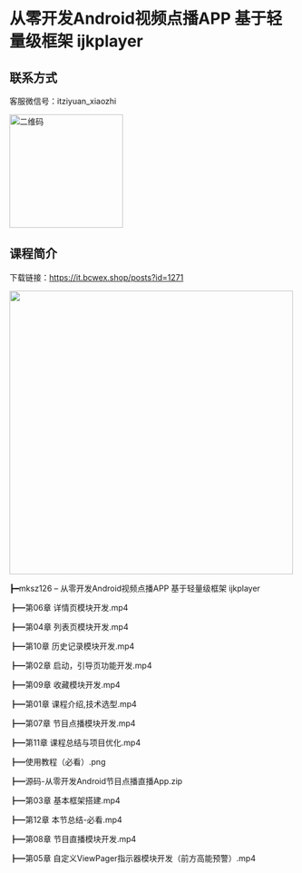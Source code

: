 # 从零开发Android视频点播APP 基于轻量级框架 ijkplayer

## 联系方式

客服微信号：itziyuan_xiaozhi

<img src="https://ziyuanyun.oss-cn-guangzhou.aliyuncs.com/common/20240614073449/666b82192834a.jpg" width="200" height="200" alt="二维码">

## 课程简介

下载链接：https://it.bcwex.shop/posts?id=1271

<img src="https://ziyuanyun.oss-cn-guangzhou.aliyuncs.com/yun/20240515153652/664466147453a.jpg" width="500" alt="">

  ┣━mksz126 &#8211; 从零开发Android视频点播APP 基于轻量级框架 ijkplayer

 ┣━第06章 详情页模块开发.mp4

 ┣━第04章 列表页模块开发.mp4

 ┣━第10章 历史记录模块开发.mp4

 ┣━第02章 启动，引导页功能开发.mp4

 ┣━第09章 收藏模块开发.mp4

 ┣━第01章 课程介绍,技术选型.mp4

 ┣━第07章 节目点播模块开发.mp4

 ┣━第11章 课程总结与项目优化.mp4

 ┣━使用教程（必看）.png

 ┣━源码-从零开发Android节目点播直播App.zip

 ┣━第03章 基本框架搭建.mp4

 ┣━第12章 本节总结-必看.mp4

 ┣━第08章 节目直播模块开发.mp4

 ┣━第05章 自定义ViewPager指示器模块开发（前方高能预警）.mp4

  